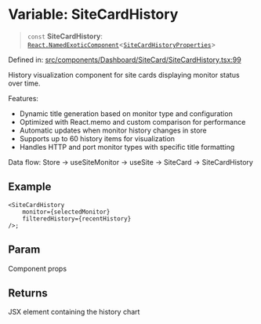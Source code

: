 # Variable: SiteCardHistory

> `const` **SiteCardHistory**: [`React.NamedExoticComponent`](https://github.com/DefinitelyTyped/DefinitelyTyped/blob/80449050d0e5e84f44ffa3fd3dc5651e4747e589/types/react/index.d.ts#L571)\<[`SiteCardHistoryProperties`](../interfaces/SiteCardHistoryProperties.md)\>

Defined in: [src/components/Dashboard/SiteCard/SiteCardHistory.tsx:99](https://github.com/Nick2bad4u/Uptime-Watcher/blob/main/src/components/Dashboard/SiteCard/SiteCardHistory.tsx#L99)

History visualization component for site cards displaying monitor status over
time.

Features:

- Dynamic title generation based on monitor type and configuration
- Optimized with React.memo and custom comparison for performance
- Automatic updates when monitor history changes in store
- Supports up to 60 history items for visualization
- Handles HTTP and port monitor types with specific title formatting

Data flow: Store → useSiteMonitor → useSite → SiteCard → SiteCardHistory

## Example

```tsx
<SiteCardHistory
    monitor={selectedMonitor}
    filteredHistory={recentHistory}
/>;
```

## Param

Component props

## Returns

JSX element containing the history chart
